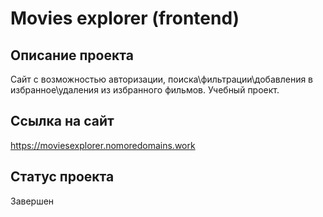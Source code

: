 # Movies explorer (frontend)

## Описание проекта

Сайт с возможностью авторизации, поиска\фильтрации\добавления в избранное\удаления из избранного фильмов. Учебный проект.

## Ссылка на сайт

https://moviesexplorer.nomoredomains.work

## Статус проекта

Завершен
